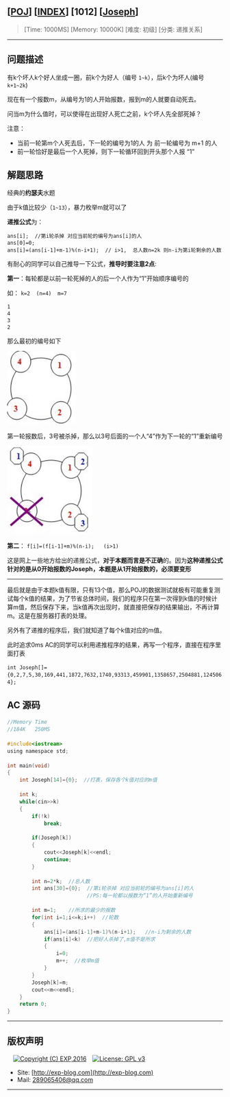 ## [[POJ](http://poj.org/)] [[INDEX](https://github.com/lyy289065406/POJ-Solving-Reports)] [1012] [[Joseph](http://poj.org/problem?id=1012)]

> [Time: 1000MS] [Memory: 10000K] [难度: 初级] [分类: 递推关系]

------

## 问题描述

有k个坏人k个好人坐成一圈，前k个为好人（编号 `1~k`），后k个为坏人(编号 `k+1~2k`)

现在有一个报数m，从编号为1的人开始报数，报到m的人就要自动死去。

问当m为什么值时，可以使得在出现好人死亡之前，k个坏人先全部死掉？

 
注意：

- 当前一轮第m个人死去后，下一轮的编号为1的人 为 前一轮编号为 m+1 的人
- 前一轮恰好是最后一个人死掉，则下一轮循环回到开头那个人报 “1”


## 解题思路

经典的**约瑟夫**水题


由于k值比较少（`1~13`），暴力枚举m就可以了

**递推公式**为：

```
ans[i];  //第i轮杀掉 对应当前轮的编号为ans[i]的人
ans[0]=0;
ans[i]=(ans[i-1]+m-1)%(n-i+1);  // i>1,  总人数n=2k 则n-i为第i轮剩余的人数
```


有耐心的同学可以自己推导一下公式，**推导时要注意2点**:

**第一**：每轮都是以前一轮死掉的人的后一个人作为“1”开始顺序编号的

如： `k=2  (n=4)  m=7`

```
1
4
3
2
```

那么最初的编号如下

![](/reports/POJ1012-Joseph/img/01.png)


第一轮报数后，3号被杀掉，那么以3号后面的一个人“4”作为下一轮的“1”重新编号

![](/reports/POJ1012-Joseph/img/02.png)


**第二**： `f[i]=(f[i-1]+m)%(n-i);   (i>1)`

这是网上一些地方给出的递推公式，**对于本题而言是不正确**的。因为**这种递推公式针对的是从0开始报数的Joseph，本题是从1开始报数的，必须要变形**


------


最后就是由于本题k值有限，只有13个值，那么POJ的数据测试就极有可能重复测试每个k值的结果，为了节省总体时间，我们的程序只在第一次得到k值的时候计算m值，然后保存下来，当k值再次出现时，就直接把保存的结果输出，不再计算m。这是在服务器打表的处理。



另外有了递推的程序后，我们就知道了每个k值对应的m值。

此时追求0ms AC的同学可以利用递推程序的结果，再写一个程序，直接在程序里面打表

`int Joseph[]={0,2,7,5,30,169,441,1872,7632,1740,93313,459901,1358657,2504881,1245064};`


## AC 源码


```c
//Memory Time
//184K   250MS 

#include<iostream>
using namespace std;

int main(void)
{
	int Joseph[14]={0};  //打表，保存各个k值对应的m值

	int k;
	while(cin>>k)
	{
		if(!k)
			break;

		if(Joseph[k])
		{
			cout<<Joseph[k]<<endl;
			continue;
		}

		int n=2*k;  //总人数
		int ans[30]={0};  //第i轮杀掉 对应当前轮的编号为ans[i]的人
		                  //PS:每一轮都以报数为“1”的人开始重新编号

		int m=1;    //所求的最少的报数
		for(int i=1;i<=k;i++)  //轮数
		{
			ans[i]=(ans[i-1]+m-1)%(n-i+1);   //n-i为剩余的人数
			if(ans[i]<k)  //把好人杀掉了,m值不是所求
			{
				i=0;
				m++;  //枚举m值
			}
		}
		Joseph[k]=m;
		cout<<m<<endl;
	}
	return 0;
}
```

------

## 版权声明

　[![Copyright (C) EXP,2016](https://img.shields.io/badge/Copyright%20(C)-EXP%202016-blue.svg)](http://exp-blog.com)　[![License: GPL v3](https://img.shields.io/badge/License-GPL%20v3-blue.svg)](https://www.gnu.org/licenses/gpl-3.0)
  

- Site: [http://exp-blog.com](http://exp-blog.com) 
- Mail: <a href="mailto:289065406@qq.com?subject=[EXP's Github]%20Your%20Question%20（请写下您的疑问）&amp;body=What%20can%20I%20help%20you?%20（需要我提供什么帮助吗？）">289065406@qq.com</a>


------
